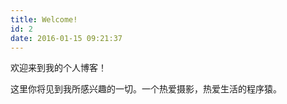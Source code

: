 ```yaml
---
title: Welcome!
id: 2
date: 2016-01-15 09:21:37
---
```


欢迎来到我的个人博客！

这里你将见到我所感兴趣的一切。一个热爱摄影，热爱生活的程序猿。